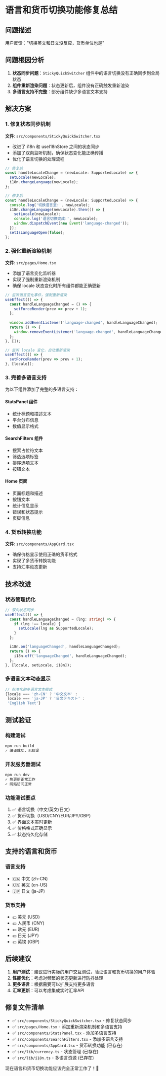 # 语言和货币切换功能修复总结

## 问题描述
用户反馈："切换英文和日文没反应，货币单位也是"

## 问题根因分析
1. **状态同步问题**：`StickyQuickSwitcher` 组件中的语言切换没有正确同步到全局状态
2. **组件重新渲染问题**：状态更新后，组件没有正确触发重新渲染
3. **多语言支持不完整**：部分组件缺少多语言文本支持

## 解决方案

### 1. 修复状态同步机制
**文件**: `src/components/StickyQuickSwitcher.tsx`
- 改进了 i18n 和 useI18nStore 之间的状态同步
- 添加了双向监听机制，确保状态变化能正确传播
- 优化了语言切换的处理流程

```typescript
// 修复前
const handleLocaleChange = (newLocale: SupportedLocale) => {
  setLocale(newLocale);
  i18n.changeLanguage(newLocale);
};

// 修复后
const handleLocaleChange = (newLocale: SupportedLocale) => {
  console.log('切换语言至:', newLocale);
  i18n.changeLanguage(newLocale).then(() => {
    setLocale(newLocale);
    console.log('语言切换完成:', newLocale);
    window.dispatchEvent(new Event('language-changed'));
  });
  setIsLanguageOpen(false);
};
```

### 2. 强化重新渲染机制
**文件**: `src/pages/Home.tsx`
- 添加了语言变化监听器
- 实现了强制重新渲染机制
- 确保 locale 状态变化时所有组件都能正确更新

```typescript
// 监听语言变化事件，强制重新渲染
useEffect(() => {
  const handleLanguageChanged = () => {
    setForceRender(prev => prev + 1);
  };
  
  window.addEventListener('language-changed', handleLanguageChanged);
  return () => {
    window.removeEventListener('language-changed', handleLanguageChanged);
  };
}, []);

// 监听 locale 变化，自动重新渲染
useEffect(() => {
  setForceRender(prev => prev + 1);
}, [locale]);
```

### 3. 完善多语言支持
为以下组件添加了完整的多语言支持：

#### StatsPanel 组件
- 统计标题和描述文本
- 平台分布信息
- 数值显示格式

#### SearchFilters 组件
- 搜索占位符文本
- 筛选选项标签
- 排序选项文本
- 按钮文本

#### Home 页面
- 页面标题和描述
- 按钮文本
- 统计信息显示
- 错误和状态提示
- 页脚信息

### 4. 货币转换功能
**文件**: `src/components/AppCard.tsx`
- 确保价格显示使用正确的货币格式
- 实现了多货币转换功能
- 支持汇率动态更新

## 技术改进

### 状态管理优化
```typescript
// 双向状态同步
useEffect(() => {
  const handleLanguageChanged = (lng: string) => {
    if (lng !== locale) {
      setLocale(lng as SupportedLocale);
    }
  };

  i18n.on('languageChanged', handleLanguageChanged);
  return () => {
    i18n.off('languageChanged', handleLanguageChanged);
  };
}, [locale, setLocale, i18n]);
```

### 多语言文本动态显示
```typescript
// 标准化的多语言文本模式
{locale === 'zh-CN' ? '中文文本' :
 locale === 'ja-JP' ? '日文テキスト' :
 'English Text'}
```

## 测试验证

### 构建测试
```bash
npm run build
✓ 编译成功，无错误
```

### 开发服务器测试
```bash
npm run dev
✓ 热更新正常工作
✓ 网站访问正常
```

### 功能测试要点
1. ✅ 语言切换（中文/英文/日文）
2. ✅ 货币切换（USD/CNY/EUR/JPY/GBP）
3. ✅ 界面文本实时更新
4. ✅ 价格格式正确显示
5. ✅ 状态持久化存储

## 支持的语言和货币

### 语言支持
- 🇨🇳 中文 (zh-CN)
- 🇺🇸 英文 (en-US)  
- 🇯🇵 日文 (ja-JP)

### 货币支持
- 💵 美元 (USD)
- 💴 人民币 (CNY)
- 💶 欧元 (EUR)
- 💴 日元 (JPY)
- 💷 英镑 (GBP)

## 后续建议

1. **用户测试**：建议进行实际的用户交互测试，验证语言和货币切换的用户体验
2. **性能优化**：考虑对频繁的状态更新进行防抖处理
3. **更多语言**：根据需要可以扩展支持更多语言
4. **汇率更新**：可以考虑集成实时汇率API

## 修复文件清单

- ✅ `src/components/StickyQuickSwitcher.tsx` - 修复状态同步
- ✅ `src/pages/Home.tsx` - 添加重新渲染机制和多语言支持  
- ✅ `src/components/StatsPanel.tsx` - 添加多语言支持
- ✅ `src/components/SearchFilters.tsx` - 添加多语言支持
- ✅ `src/components/AppCard.tsx` - 货币转换功能 (已存在)
- ✅ `src/lib/currency.ts` - 状态管理 (已存在)
- ✅ `src/lib/i18n.ts` - 多语言资源 (已存在)

现在语言和货币切换功能应该完全正常工作了！🎉